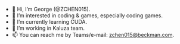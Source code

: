 - 👋 Hi, I’m George (@ZCHEN015).
- 👀 I’m interested in coding & games, especially coding games.
- 🌱 I’m currently learning CUDA.
- 💞️ I’m working in Kaluza team.
- 📫 You can reach me by Teams/e-mail: zchen015@beckman.com.

<!---
ZCHEN015/ZCHEN015 is a ✨ special ✨ repository because its `README.md` (this file) appears on your GitHub profile.
You can click the Preview link to take a look at your changes.
--->
